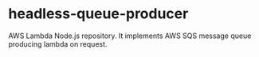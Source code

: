 # headless-queue-producer
AWS Lambda Node.js repository. It implements AWS SQS message queue producing lambda on request.
